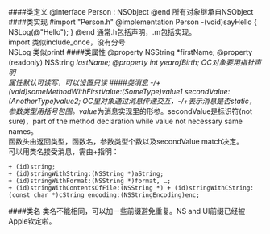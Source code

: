 
####类定义
	@interface Person : NSObject
	@end
所有对象继承自NSObject
####类实现
	#import "Person.h"
	@implementation Person
	-(void)sayHello {
		NSLog(@"Hello");
	}
	@end
通常.h包括声明，.m包括实现。  
import 类似include_once，没有分号  
NSLog 类似printf
####类属性
	@property NSString *firstName;
	@property (readonly) NSString *lastName;
	@property int yearofBirth;
OC对象要用指针声明  
属性默认可读写，可以设置只读
####类消息
	-/+ (void)someMethodWithFirstValue:(SomeType)value1 secondValue:(AnotherType)value2;
OC里对象通过消息传递交互，-/+表示消息是否static，参数类型用括号包围。value*为消息实现里的形参。secondValue是标识符(not sure)，part of the method declaration while value not necessary same names。  
函数头由返回类型，函数名，参数类型个数以及secondValue match决定。  
可以用类名接受消息，需由+指明：
  
	+ (id)string;
	+ (id)stringWithString:(NSString *)aString;
	+ (id)stringWithFormat:(NSString *)format, …;
	+ (id)stringWithContentsOfFile:(NSString *)	+ (id)stringWithCString:(const char *)cString encoding:(NSStringEncoding)enc;
####类名
类名不能相同，可以加一些前缀避免重复。NS and UI前缀已经被Apple钦定啦。